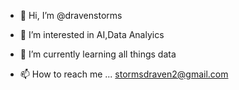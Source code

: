 - 👋 Hi, I’m @dravenstorms
- 👀 I’m interested in AI,Data Analyics 
- 🌱 I’m currently learning all things data


- 📫 How to reach me ... stormsdraven2@gmail.com

<!---
dravenstorms/dravenstorms is a ✨ special ✨ repository because its `README.md` (this file) appears on your GitHub profile.
You can click the Preview link to take a look at your changes.
--->
